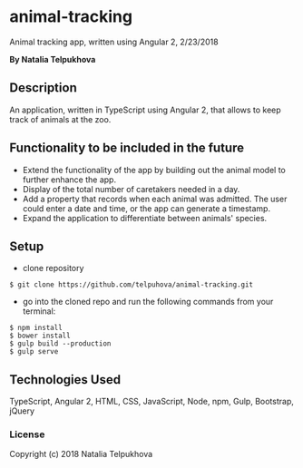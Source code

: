 # animal-tracking

Animal tracking app, written using Angular 2, 2/23/2018

**By Natalia Telpukhova**

## Description

An application, written in TypeScript using Angular 2, that allows to keep track of animals at the zoo.

## Functionality to be included in the future

* Extend the functionality of the app by building out the animal model to further enhance the app.
* Display of the total number of caretakers needed in a day.
* Add a property that records when each animal was admitted. The user could enter a date and time, or the app can generate a timestamp.
* Expand the application to differentiate between animals' species.

## Setup

* clone repository
```
$ git clone https://github.com/telpuhova/animal-tracking.git
```
* go into the cloned repo and run the following commands from your terminal:
```
$ npm install
$ bower install
$ gulp build --production
$ gulp serve
```

## Technologies Used

TypeScript, Angular 2, HTML, CSS, JavaScript, Node, npm, Gulp, Bootstrap, jQuery

### License

Copyright (c) 2018 Natalia Telpukhova
